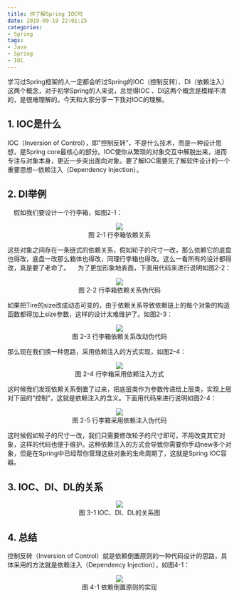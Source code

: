 ```yaml
---
title: 你了解Spring IOC吗
date: 2019-09-19 22:01:25
categories:
- Spring
tags:
- Java
- Spring
- IOC
---
```

学习过Spring框架的人一定都会听过Spring的IOC（控制反转）、DI（依赖注入）这两个概念，对于初学Spring的人来说，总觉得IOC 、DI这两个概念是模糊不清的，是很难理解的。今天和大家分享一下我对IOC的理解。
<!-- more -->
## 1. IOC是什么
IOC（Inversion of Control），即”控制反转”，不是什么技术，而是一种设计思想，是Spring core最核心的部分。IOC使你从繁琐的对象交互中解脱出来，进而专注与对象本身，更近一步突出面向对象。要了解IOC需要先了解软件设计的一个重要思想--依赖注入（Dependency Injection）。
## 2. DI举例
&emsp;假如我们要设计一个行李箱，如图2-1：
<div align=center><img src="http://ww1.sinaimg.cn/large/b1bbb565ly1g757454au1j20kq03aweh.jpg"></div>
<center>图 2-1 行李箱依赖关系</center>

这些对象之间存在一条链式的依赖关系，假如轮子的尺寸一改，那么依赖它的底盘也得改，底盘一改那么箱体也得改，同理行李箱也得改。这么一看所有的设计都得改，真是要了老命了。
&emsp;为了更加形象地表面，下面用代码来进行说明如图2-2：
<div align=center><img src="http://ww1.sinaimg.cn/large/b1bbb565ly1g758sq1bcxj217w0kiq3r.jpg"></div>
<center>图 2-2 行李箱依赖关系伪代码</center>

如果把Tire的size改成动态可变的，由于依赖关系导致依赖链上的每个对象的构造函数都得加上size参数，这样的设计太难维护了。如图2-3：
<div align=center><img src="http://ww1.sinaimg.cn/large/b1bbb565ly1g7594lxkzyj217w0knmy2.jpg"></div>
<center>图 2-3 行李箱依赖关系改动伪代码</center>

那么现在我们换一种思路，采用依赖注入的方式实现，如图2-4：
<div align=center><img src="http://ww1.sinaimg.cn/large/b1bbb565ly1g759dknvn7j20lw03rjre.jpg"></div>
<center>图 2-4 行李箱采用依赖注入方式</center>

这时候我们发现依赖关系倒置了过来，把底层类作为参数传递给上层类，实现上层对下层的“控制”，这就是依赖注入的含义。下面用代码来进行说明如图2-4：
<div align=center><img src="http://ww1.sinaimg.cn/large/b1bbb565ly1g79axqjuzsj21gu0mhjsy.jpg"></div>
<center>图 2-5 行李箱采用依赖注入伪代码</center>


这时候假如轮子的尺寸一改，我们只需要修改轮子的尺寸即可，不用改变其它对象，这样的代码也便于维护。这种依赖注入的方式会导致你需要你手动new多个对象，但是在Spring中已经帮你管理这些对象的生命周期了，这就是Spring IOC容器。
## 3. IOC、DI、DL的关系
<div align=center><img src="http://ww1.sinaimg.cn/large/b1bbb565ly1g79c0nzxccj20r10id3yn.jpg"></div>
<center>图 3-1 IOC、DI、DL的关系图</center>

## 4. 总结
控制反转（Inversion of Control）就是依赖倒置原则的一种代码设计的思路，具体采用的方法就是依赖注入（Dependency Injection），如图4-1：
<div align=center><img src="http://ww1.sinaimg.cn/large/b1bbb565ly1g79c6ow6opj20go07iq5o.jpg"></div>
<center>图 4-1 依赖倒置原则的实现</center>






